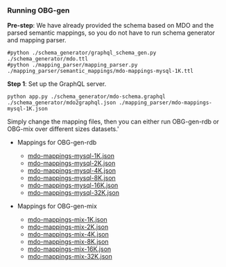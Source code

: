 ### Running OBG-gen 

**Pre-step**: We have already provided the schema based on MDO and the parsed semantic mappings, so you do not have to run schema generator and mapping parser.

	#python ./schema_generator/graphql_schema_gen.py ./schema_generator/mdo.ttl
	#python ./mapping_parser/mapping_parser.py ./mapping_parser/semantic_mappings/mdo-mappings-mysql-1K.ttl

**Step 1**: Set up the GraphQL server.

[//]: # "export FLASK_ENV=development"

    python app.py ./schema_generator/mdo-schema.graphql ./schema_generator/mdo2graphql.json ./mapping_parser/mdo-mappings-mysql-1K.json 

Simply change the mapping files, then you can either run OBG-gen-rdb or OBG-mix over different sizes datasets.'

* Mappings for OBG-gen-rdb
	* [mdo-mappings-mysql-1K.json](../../../mapping_parser/mdo-mappings-mysql-1K.json)
	* [mdo-mappings-mysql-2K.json](../../../mapping_parser/mdo-mappings-mysql-2K.json)
	* [mdo-mappings-mysql-4K.json](../../../mapping_parser/mdo-mappings-mysql-4K.json)
	* [mdo-mappings-mysql-8K.json](../../../mapping_parser/mdo-mappings-mysql-8K.json)
	* [mdo-mappings-mysql-16K.json](../../../mapping_parser/mdo-mappings-mysql-16K.json)
	* [mdo-mappings-mysql-32K.json](../../../mapping_parser/mdo-mappings-mysql-32K.json)
	

* Mappings for OBG-gen-mix
	* [mdo-mappings-mix-1K.json](../../../mapping_parser/mdo-mappings-mix-1K.json)
	* [mdo-mappings-mix-2K.json](../../../mapping_parser/mdo-mappings-mix-2K.json)
	* [mdo-mappings-mix-4K.json](../../../mapping_parser/mdo-mappings-mix-4K.json)
	* [mdo-mappings-mix-8K.json](../../../mapping_parser/mdo-mappings-mix-8K.json)
	* [mdo-mappings-mix-16K.json](../../../mapping_parser/mdo-mappings-mix-16K.json)
	* [mdo-mappings-mix-32K.json](../../../mapping_parser/mdo-mappings-mix-32K.json)